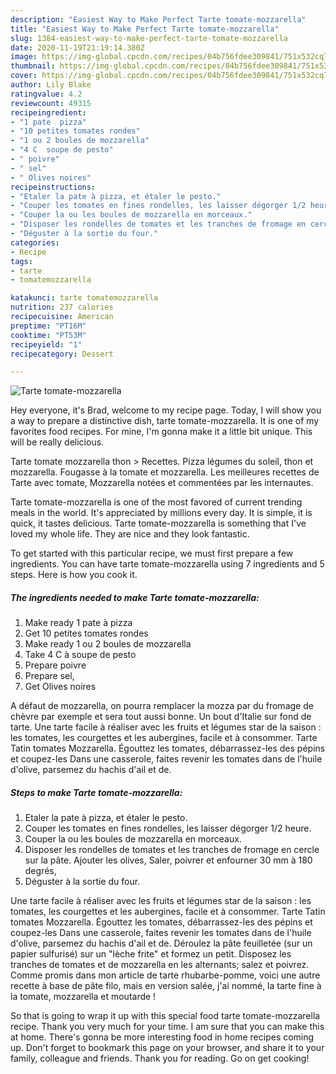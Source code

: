 ```yaml
---
description: "Easiest Way to Make Perfect Tarte tomate-mozzarella"
title: "Easiest Way to Make Perfect Tarte tomate-mozzarella"
slug: 1384-easiest-way-to-make-perfect-tarte-tomate-mozzarella
date: 2020-11-19T21:19:14.380Z
image: https://img-global.cpcdn.com/recipes/04b756fdee309841/751x532cq70/tarte-tomate-mozzarella-photo-principale-de-la-recette.jpg
thumbnail: https://img-global.cpcdn.com/recipes/04b756fdee309841/751x532cq70/tarte-tomate-mozzarella-photo-principale-de-la-recette.jpg
cover: https://img-global.cpcdn.com/recipes/04b756fdee309841/751x532cq70/tarte-tomate-mozzarella-photo-principale-de-la-recette.jpg
author: Lily Blake
ratingvalue: 4.2
reviewcount: 49315
recipeingredient:
- "1 pate  pizza"
- "10 petites tomates rondes"
- "1 ou 2 boules de mozzarella"
- "4 C  soupe de pesto"
- " poivre"
- " sel"
- " Olives noires"
recipeinstructions:
- "Etaler la pate à pizza, et étaler le pesto."
- "Couper les tomates en fines rondelles, les laisser dégorger 1/2 heure."
- "Couper la ou les boules de mozzarella en morceaux."
- "Disposer les rondelles de tomates et les tranches de fromage en cercle sur la pâte. Ajouter les olives, Saler, poivrer et enfourner 30 mm à 180 degrés,"
- "Déguster à la sortie du four."
categories:
- Recipe
tags:
- tarte
- tomatemozzarella

katakunci: tarte tomatemozzarella 
nutrition: 237 calories
recipecuisine: American
preptime: "PT16M"
cooktime: "PT53M"
recipeyield: "1"
recipecategory: Dessert

---
```



![Tarte tomate-mozzarella](https://img-global.cpcdn.com/recipes/04b756fdee309841/751x532cq70/tarte-tomate-mozzarella-photo-principale-de-la-recette.jpg)

Hey everyone, it's Brad, welcome to my recipe page. Today, I will show you a way to prepare a distinctive dish, tarte tomate-mozzarella. It is one of my favorites food recipes. For mine, I'm gonna make it a little bit unique. This will be really delicious.

Tarte tomate mozzarella thon &gt; Recettes. Pizza légumes du soleil, thon et mozzarella. Fougasse à la tomate et mozzarella. Les meilleures recettes de Tarte avec tomate, Mozzarella notées et commentées par les internautes.

Tarte tomate-mozzarella is one of the most favored of current trending meals in the world. It's appreciated by millions every day. It is simple, it is quick, it tastes delicious. Tarte tomate-mozzarella is something that I've loved my whole life. They are nice and they look fantastic.


To get started with this particular recipe, we must first prepare a few ingredients. You can have tarte tomate-mozzarella using 7 ingredients and 5 steps. Here is how you cook it.

<!--inarticleads1-->

##### The ingredients needed to make Tarte tomate-mozzarella:

1. Make ready 1 pate à pizza
1. Get 10 petites tomates rondes
1. Make ready 1 ou 2 boules de mozzarella
1. Take 4 C à soupe de pesto
1. Prepare  poivre
1. Prepare  sel,
1. Get  Olives noires


A défaut de mozzarella, on pourra remplacer la mozza par du fromage de chèvre par exemple et sera tout aussi bonne. Un bout d&#39;Italie sur fond de tarte. Une tarte facile à réaliser avec les fruits et légumes star de la saison : les tomates, les courgettes et les aubergines, facile et à consommer. Tarte Tatin tomates Mozzarella. Égouttez les tomates, débarrassez-les des pépins et coupez-les Dans une casserole, faites revenir les tomates dans de l&#39;huile d&#39;olive, parsemez du hachis d&#39;ail et de. 

<!--inarticleads2-->

##### Steps to make Tarte tomate-mozzarella:

1. Etaler la pate à pizza, et étaler le pesto.
1. Couper les tomates en fines rondelles, les laisser dégorger 1/2 heure.
1. Couper la ou les boules de mozzarella en morceaux.
1. Disposer les rondelles de tomates et les tranches de fromage en cercle sur la pâte. Ajouter les olives, Saler, poivrer et enfourner 30 mm à 180 degrés,
1. Déguster à la sortie du four.


Une tarte facile à réaliser avec les fruits et légumes star de la saison : les tomates, les courgettes et les aubergines, facile et à consommer. Tarte Tatin tomates Mozzarella. Égouttez les tomates, débarrassez-les des pépins et coupez-les Dans une casserole, faites revenir les tomates dans de l&#39;huile d&#39;olive, parsemez du hachis d&#39;ail et de. Déroulez la pâte feuilletée (sur un papier sulfurisé) sur un &#34;lèche frite&#34; et formez un petit. Disposez les tranches de tomates et de mozzarella en les alternants; salez et poivrez. Comme promis dans mon article de tarte rhubarbe-pomme, voici une autre recette à base de pâte filo, mais en version salée, j&#39;ai nommé, la tarte fine à la tomate, mozzarella et moutarde ! 

So that is going to wrap it up with this special food tarte tomate-mozzarella recipe. Thank you very much for your time. I am sure that you can make this at home. There's gonna be more interesting food in home recipes coming up. Don't forget to bookmark this page on your browser, and share it to your family, colleague and friends. Thank you for reading. Go on get cooking!
